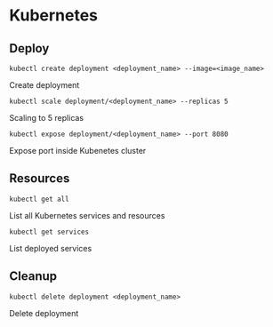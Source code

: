# Kubernetes

## Deploy

```kubectl create deployment <deployment_name> --image=<image_name>```

Create deployment

```kubectl scale deployment/<deployment_name> --replicas 5```

Scaling to 5 replicas

```kubectl expose deployment/<deployment_name> --port 8080```

Expose port inside Kubenetes cluster

## Resources

```kubectl get all```

List all Kubernetes services and resources

```kubectl get services```

List deployed services

## Cleanup

```kubectl delete deployment <deployment_name>```

Delete deployment
